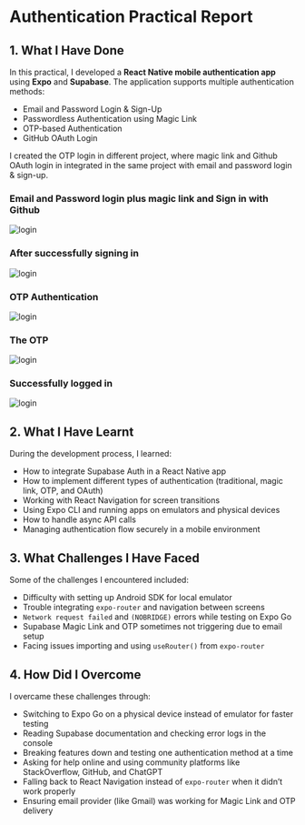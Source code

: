 # Authentication Practical Report


## 1. What I Have Done
In this practical, I developed a **React Native mobile authentication app** using **Expo** and **Supabase**. The application supports multiple authentication methods:

- Email and Password Login & Sign-Up  
- Passwordless Authentication using Magic Link  
- OTP-based Authentication  
- GitHub OAuth Login  

I created the OTP login in different project, where magic link and Github OAuth login in integrated in the same project with email and password login & sign-up.

### Email and Password login plus magic link and Sign in with Github
![login](./image/signup.jpg)    
### After successfully signing in 
![login](./image/login.jpg)

### OTP Authentication
![login](./image/otplogin.jpg)
### The OTP 
![login](./image/otp.jpg)
### Successfully logged in
![login](./image/account.jpg)




## 2. What I Have Learnt
During the development process, I learned:

- How to integrate Supabase Auth in a React Native app  
- How to implement different types of authentication (traditional, magic link, OTP, and OAuth)  
- Working with React Navigation for screen transitions  
- Using Expo CLI and running apps on emulators and physical devices  
- How to handle async API calls 
- Managing authentication flow securely in a mobile environment  


## 3. What Challenges I Have Faced
Some of the challenges I encountered included:

- Difficulty with setting up Android SDK for local emulator  
- Trouble integrating `expo-router` and navigation between screens  
- `Network request failed` and `(NOBRIDGE)` errors while testing on Expo Go  
- Supabase Magic Link and OTP sometimes not triggering due to email setup  
- Facing issues importing and using `useRouter()` from `expo-router`  


## 4. How Did I Overcome

I overcame these challenges through:

- Switching to Expo Go on a physical device instead of emulator for faster testing  
- Reading Supabase documentation and checking error logs in the console  
- Breaking features down and testing one authentication method at a time  
- Asking for help online and using community platforms like StackOverflow, GitHub, and ChatGPT  
- Falling back to React Navigation instead of `expo-router` when it didn’t work properly  
- Ensuring email provider (like Gmail) was working for Magic Link and OTP delivery  
